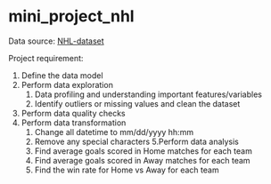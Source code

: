 # mini_project_nhl
Data source: [NHL-dataset](https://www.kaggle.com/martinellis/nhl-game-data)

Project requirement:
 1. Define the data model
 2. Perform data exploration
    1. Data profiling and understanding important features/variables
    2. Identify outliers or missing values and clean the dataset
 3. Perform data quality checks
 4. Perform data transformation
    1. Change all datetime to mm/dd/yyyy hh:mm
    2. Remove any special characters
 5.Perform data analysis
    1. Find average goals scored in Home matches for each team
    2. Find average goals scored in Away matches for each team
    3. Find the win rate for Home vs Away for each team

